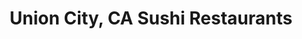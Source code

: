 ---
layout: city
title: Union City, CA Sushi Restaurants
permalink: /california/union-city/
stateAbbr: CA
stateName: California
cityName: Union City
---